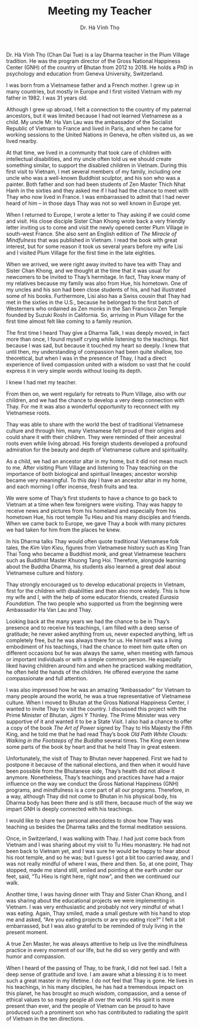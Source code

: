 ﻿---
title: Meeting my Teacher
author: Dr. Hà Vĩnh Thọ
---
<!-- *(In memory of a prominent son of Vietnam)* -->

<!-- January 27 2022 -->
<!-- Palézieux Switzerland -->

<p class="editors-preface">Dr. Hà Vĩnh Thọ (Chan Dai Tue) is a lay Dharma teacher in the Plum Village tradition. He was the program director of the Gross National Happiness Center (GNH) of the country of Bhutan from 2012 to 2018. He holds a PhD in psychology and education from Geneva University, Switzerland.</p>

I was born from a Vietnamese father and a French mother. I grew up in many countries, but mostly in Europe and I first visited Vietnam with my father in 1982. I was 31 years old.

Although I grew up abroad, I felt a connection to the country of my paternal ancestors, but it was limited because I had not learned Vietnamese as a child. My uncle Mr. Ha Van Lau was the ambassador of the Socialist Republic of Vietnam to France and lived in Paris, and when he came for working sessions to the United Nations in Geneva, he often visited us, as we lived nearby. 

At that time, we lived in a community that took care of children with intellectual disabilities, and my uncle often told us we should create something similar, to support the disabled children in Vietnam. During this first visit to Vietnam, I met several members of my family, including one uncle who was a well-known Buddhist sculptor, and his son who was a painter. Both father and son had been students of Zen Master Thich Nhat Hanh in the sixties and they asked me if I had had the chance to meet with Thay who now lived in France. I was embarrassed to admit that I had never heard of him – in those days Thay was not so well known in Europe yet.

When I returned to Europe, I wrote a letter to Thay asking if we could come and visit. His close disciple Sister Chan Khong wrote back a very friendly letter inviting us to come and visit the newly opened center Plum Village in south-west France. She also sent an English edition of *The Miracle of Mindfulness* that was published in Vietnam. I read the book with great interest, but for some reason it took us several years before my wife Lisi and I visited Plum Village for the first time in the late eighties.

When we arrived, we were right away invited to have tea with Thay and Sister Chan Khong, and we thought at the time that it was usual for newcomers to be invited to Thay’s hermitage. In fact, Thay knew many of my relatives because my family was also from Hue, his hometown. One of my uncles and his son had been close students of his, and had illustrated some of his books. Furthermore, Lisi also has a Swiss cousin that Thay had met in the sixties in the U.S., because he belonged to the first batch of Westerners who ordained as Zen monks in the San Francisco Zen Temple founded by Suzuki Roshi in California. So, arriving in Plum Village for the first time almost felt like coming to a family reunion.

The first time I heard Thay give a Dharma Talk, I was deeply moved, in fact more than once, I found myself crying while listening to the teachings. Not because I was sad, but because it touched my heart so deeply. I knew that until then, my understanding of compassion had been quite shallow, too theoretical, but when I was in the presence of Thay, I had a direct experience of lived compassion united with a wisdom so vast that he could express it in very simple words without losing its depth.

I knew I had met my teacher.

From then on, we went regularly for retreats to Plum Village, also with our children, and we had the chance to develop a very deep connection with Thay. For me it was also a wonderful opportunity to reconnect with my Vietnamese roots.

Thay was able to share with the world the best of traditional Vietnamese culture and through him, many Vietnamese felt proud of their origins and could share it with their children. They were reminded of their ancestral roots even while living abroad. His foreign students developed a profound admiration for the beauty and depth of Vietnamese culture and spirituality.

As a child, we had an ancestor altar in my home, but it did not mean much to me. After visiting Plum Village and listening to Thay teaching on the importance of both biological and spiritual lineages; ancestor worship became very meaningful. To this day I have an ancestor altar in my home, and each morning I offer incense, fresh fruits and tea.

We were some of Thay’s first students to have a chance to go back to Vietnam at a time when few foreigners were visiting. Thay was happy to receive news and pictures from his homeland and especially from his hometown Hue, his root temple Tu Hieu and his many disciples and friends. When we came back to Europe, we gave Thay a book with many pictures we had taken for him from the places he knew.

In his Dharma talks Thay would often quote traditional Vietnamese folk tales, the *Kim Van Kieu*, figures from Vietnamese history such as King Tran Thai Tong who became a Buddhist monk, and great Vietnamese teachers such as Buddhist Master Khuong Tang Hoi. Therefore, alongside learning about the Buddha Dharma, his students also learned a great deal about Vietnamese culture and history.

Thay strongly encouraged us to develop educational projects in Vietnam, first for the children with disabilities and then also more widely. This is how my wife and I, with the help of some educator friends, created *Eurasia Foundation*. The two people who supported us from the beginning were Ambassador Ha Van Lau and Thay.

Looking back at the many years we had the chance to be in Thay’s presence and to receive his teachings, I am filled with a deep sense of gratitude; he never asked anything from us, never expected anything, left us completely free, but he was always there for us. He himself was a living embodiment of his teachings, I had the chance to meet him quite often on different occasions but he was always the same, when meeting with famous or important individuals or with a simple common person. He especially liked having children around him and when he practiced walking meditation, he often held the hands of the children. He offered everyone the same compassionate and full attention.

I was also impressed how he was an amazing “Ambassador” for Vietnam to many people around the world, he was a true representative of Vietnamese culture. When I moved to Bhutan at the Gross National Happiness Center, I wanted to invite Thay to visit the country. I discussed this project with the Prime Minister of Bhutan, Jigmi Y Thinley. The Prime Minister was very supportive of it and wanted it to be a State Visit. I also had a chance to offer a copy of the book *The Art of Power* signed by Thay to His Majesty the Fifth King, and he told me that he had read Thay’s book *Old Path White Clouds: Walking in the Footsteps of the Buddha* several times. The King even knew some parts of the book by heart and that he held Thay in great esteem.

Unfortunately, the visit of Thay to Bhutan never happened. First we had to postpone it because of the national elections, and then when it would have been possible from the Bhutanese side, Thay’s health did not allow it anymore. Nonetheless, Thay’s teachings and practices have had a major influence on the way we conduct the Gross National Happiness (GNH) programs, and mindfulness is a core part of all our programs. Therefore, in a way, although Thay did not come to Bhutan in his physical body, his Dharma body has been there and is still there, because much of the way we impart GNH is deeply connected with his teachings.

I would like to share two personal anecdotes to show how Thay was teaching us besides the Dharma talks and the formal meditation sessions.

Once, in Switzerland, I was walking with Thay. I had just come back from Vietnam and I was sharing about my visit to Tu Hieu monastery. He had not been back to Vietnam yet, and I was sure he would be happy to hear about his root temple, and so he was; but I guess I got a bit too carried away, and I was not really mindful of where I was, there and then. So, at one point, Thay stopped, made me stand still, smiled and pointing at the earth under our feet, said, “Tu Hieu is right here, right now”, and then we continued our walk.

Another time, I was having dinner with Thay and Sister Chan Khong, and I was sharing about the educational projects we were implementing in Vietnam. I was very enthusiastic and probably not very mindful of what I was eating. Again, Thay smiled, made a small gesture with his hand to stop me and asked, “Are you eating projects or are you eating rice?” I felt a bit embarrassed, but I was also grateful to be reminded of truly living in the present moment.

A true Zen Master, he was always attentive to help us live the mindfulness practice in every moment of our life, but he did so very gently and with humor and compassion.

When I heard of the passing of Thay, to be frank, I did not feel sad. I felt a deep sense of gratitude and love. I am aware what a blessing it is to meet such a great master in my lifetime. I do not feel that Thay is gone. He lives in his teachings, in his many disciples, he has had a tremendous impact on this planet, he has brought so much wisdom, compassion, and a sense of ethical values to so many people all over the world. His spirit is more present than ever, and the people of Vietnam can be proud to have produced such a prominent son who has contributed to radiating the spirit of Vietnam in the ten directions.